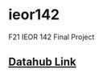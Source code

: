 # ieor142
F21 IEOR 142 Final Project


## [Datahub Link](https://datahub.berkeley.edu/hub/user-redirect/interact?account=nayanchavan&repo=ieor142&branch=main&subpath=ieor-142-final-project.ipynb{:target="_blank"})
